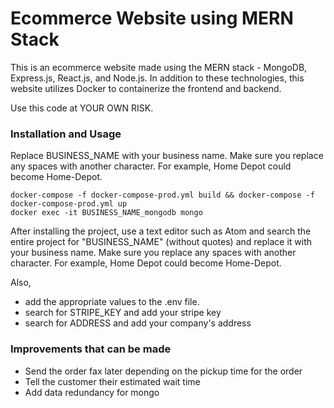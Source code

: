 # Ecommerce Website using MERN Stack

This is an ecommerce website made using the MERN stack - MongoDB, Express.js, React.js, and Node.js. In addition to these technologies, this website utilizes Docker to containerize the frontend and backend.

Use this code at YOUR OWN RISK.

### Installation and Usage

Replace BUSINESS_NAME with your business name. Make sure you replace any spaces with another character. For example, Home Depot could become Home-Depot.

    docker-compose -f docker-compose-prod.yml build && docker-compose -f docker-compose-prod.yml up
    docker exec -it BUSINESS_NAME_mongodb mongo

After installing the project, use a text editor such as Atom and search the entire project for "BUSINESS_NAME" (without quotes) and replace it with your business name. Make sure you replace any spaces with another character. For example, Home Depot could become Home-Depot.

Also,
* add the appropriate values to the .env file.
* search for STRIPE_KEY and add your stripe key
* search for ADDRESS and add your company's address

### Improvements that can be made

-   Send the order fax later depending on the pickup time for the order
-   Tell the customer their estimated wait time
-   Add data redundancy for mongo
